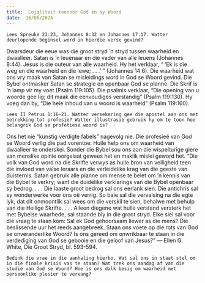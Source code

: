 ```yaml
---
title:  Lojaliteit teenoor God en sy Woord
date:  16/06/2024
---
```


`Lees Spreuke 23:23, Johannes 8:32 en Johannes 17:17. Watter deurlopende beginsel word in hierdie verse gevind?`

Dwarsdeur die eeue was die groot stryd ’n stryd tussen waarheid en dwaalleer. Satan is ’n leuenaar en die vader van alle leuens (Johannes 8:44). Jesus is die outeur van alle waarheid.  Hy het verklaar, “ ‘Ek is die weg en die waarheid en die lewe; . . .’ ” (Johannes 14:6). Die waarheid wat ons vry maak van Satan se misleidings word in God se Woord gevind. Die Bybel ontmasker Satan se strategie en openbaar God se planne. Die Skrif is ’n lamp vir my voet (Psalm 119:105). Die psalmis verklaar, “Die opening van u woorde gee lig; dit maak die eenvoudiges verstandig” (Psalm 119:130). Hy voeg dan by, “Die hele inhoud van u woord is waarheid” (Psalm 119:160).

`Lees II Petrus 1:16–21. Watter versekering gee die apostel aan ons met betrekking tot profesie? Watter illustrasie gebruik hy om te toon hoe belangrik God se profetiese woord is?`

Ons het nie “kunstig verdigte fabels” nagevolg nie.  Die profesieë van God se Woord verlig die pad vorentoe.  Hulle help ons om waarheid van dwaalleer te onderskei.  Sonder die Bybel sou ons aan die wispelturige giere van menslike opinie oorgelaat gewees het en maklik mislei geword het. “Die volk van God word na die Skrifte verwys as hulle bron van veiligheid teen die invloed van valse leraars en die verleidelike krag van die geeste van duisternis.  Satan gebruik alle planne om mense te belet om ’n kennis van die Bybel te verkry; want die duidelike verklarings van die Bybel openbaar sy bedrog. . . .  Die laaste groot bedrog sal ons eerlank sien.  Die antichris sal sy wonderwerke voor ons oë verrig.  So baie sal die vervalsing na die egte lyk, dat dit onmoontlik sal wees om die verskil te sien, behalwe met behulp van die Heilige Skrifte. . . . Alleen diegene wat hulle verstand versterk het met Bybelse waarhede, sal staande bly in die groot stryd.  Elke siel sal voor die vraag te staan kom:  Sal ek God gehoorsaam liewer as die mens?  Die beslissende uur het reeds aangebreek. Staan ons voete op die rots van God se onveranderlike Woord?  Is ons gereed om onwrikbaar te staan in die verdediging van God se gebooie en die geloof van Jesus?” — Ellen G. White, Die Groot Stryd, bl. 593-594.

`Bedink die vrae in die aanhaling hierbo. Wat sal ons in staat stel om in die finale krisis vas te staan? Wat trek ons aandag af van die studie van God se Woord? Hoe is ons dalk besig om waarheid met persoonlike plesier te vervang?`